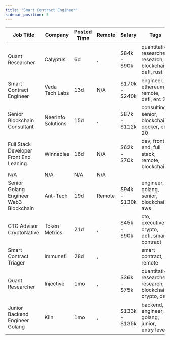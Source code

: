 ```yaml
---
title: "Smart Contract Engineer"
sidebar_position: 5
---
```


| Job Title | Company | Posted Time | Remote | Salary | Tags | Apply Link |
|-----------|---------|-------------|--------|--------|------|------------|
| Quant Researcher | Calyptus | 6d | , | $84k - $90k | quantitative researcher, research, blockchain, defi, rust | [Apply](https://web3.career/quant-researcher-calyptus/138491) |
| Smart Contract Engineer | Veda Tech Labs | 13d | N/A | $170k - $240k | engineer, ethereum, remote, defi, erc 20 | [Apply](https://web3.career/smart-contract-engineer-sevenseas-capital/138063) |
| Senior Blockchain Consultant | NeerInfo Solutions | 15d | , | $87k - $112k | consulting, senior, blockchain, docker, erc 20 | [Apply](https://web3.career/senior-blockchain-consultant-neerinfosolutions/137924) |
| Full Stack Developer Front End Leaning | Winnables | 16d | N/A | $62k - $70k | dev, front end, full stack, remote, blockchain | [Apply](https://web3.career/full-stack-developer-front-end-leaning-winnables/105877) |
| N/A | N/A | N/A | N/A |  |  | [Apply](https://web3.career/metana) |
| Senior Golang Engineer Web3 Blockchain | Ant-Tech | 19d | Remote | $94k - $130k | engineer, golang, senior, blockchain, aws | [Apply](https://web3.career/senior-golang-engineer-web3-blockchain-ant-tech/137826) |
| CTO Advisor CryptoNative | Token Metrics | 21d | , | $45k - $90k | cto, executive, crypto, defi, smart contract | [Apply](https://web3.career/cto-advisor-crypto-native-tokenmetrics/137691) |
| Smart Contract Triager | Immunefi | 28d | , |  | smart contract, remote | [Apply](https://web3.career/smart-contract-triager-immunefi/35470) |
| Quant Researcher | Injective | 1mo | , | $36k - $75k | quantitative researcher, research, blockchain, crypto, defi | [Apply](https://web3.career/quant-researcher-injective/129448) |
| Junior Backend Engineer Golang | Kiln | 1mo | , | $133k - $135k | backend, engineer, golang, junior, entry level | [Apply](https://web3.career/junior-backend-engineer-golang-kiln/127797) |
